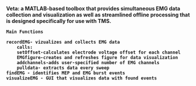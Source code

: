<b> Veta: a MATLAB-based toolbox that provides simultaneous EMG data collection and visualization as well as streamlined offline 	processing that is designed specifically for use with TMS.
	
	Main Functions
	
	recordEMG- vizualizes and collects EMG data
		calls:
		setOffset-calculates electrode voltage offset for each channel
		EMGfigure-creates and refreshes figure for data visualization
		addchannels-adds user-specified number of EMG channels 
		pulldata- extracts data every sweep
	findEMG - identifies MEP and EMG burst events
	visualizeEMG - GUI that visualizes data with found events
